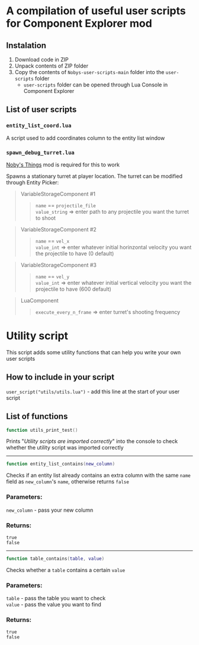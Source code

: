 # **A compilation of useful user scripts for Component Explorer mod**

## Instalation

1. Download code in ZIP
2. Unpack contents of ZIP folder
3. Copy the contents of `Nobys-user-scripts-main` folder into the `user-scripts` folder
   - `user-scripts` folder can be opened through Lua Console in Component Explorer 


## List of user scripts

### `entity_list_coord.lua`
A script used to add coordinates column to the entity list window

### `spawn_debug_turret.lua`
[Noby's Things](https://github.com/noby-y/nobys_things) mod is required for this to work

Spawns a stationary turret at player location. The turret can be modified through Entity Picker:

> VariableStorageComponent #1 
>> `name` == `projectile_file`  
>> `value_string` => enter path to any projectile you want the turret to shoot

> VariableStorageComponent #2 
>> `name` == `vel_x`   
>> `value_int` => enter whatever initial horinzontal velocity you want the projectile to have (0 default)

> VariableStorageComponent #3 
>> `name` == `vel_y`   
>> `value_int` => enter whatever initial vertical velocity you want the projectile to have (600 default)

> LuaComponent
>> `execute_every_n_frame` => enter turret's shooting frequency



# **Utility script**
This script adds some utility functions that can help you write your own 
user scripts

## How to include in your script
`user_script("utils/utils.lua")` - add this line at the start of your user script

## List of functions

```lua
function utils_print_test()
```
Prints "*Utility scripts are imported correctly*" into the console to check whether the utility script was imported correctly

______
```lua
function entity_list_contains(new_column)
``` 
Checks if an entity list already contains an extra column with the same `name` field as `new_column`'s `name`, otherwise returns `false`

### Parameters:  
`new_column` - pass your new column

### Returns:  
`true`   
`false`


______
```lua
function table_contains(table, value)
```
Checks whether a `table` contains a certain `value`

### Parameters: 
`table` - pass the table you want to check   
`value` - pass the value you want to find

### Returns:  
`true`   
`false`